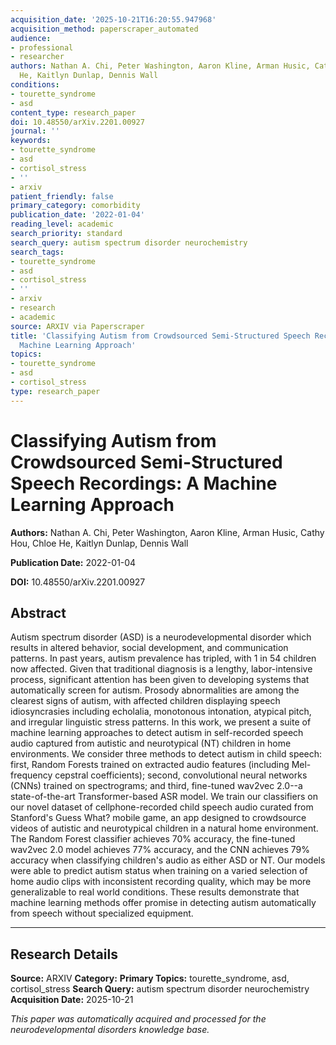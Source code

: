 ```yaml
---
acquisition_date: '2025-10-21T16:20:55.947968'
acquisition_method: paperscraper_automated
audience:
- professional
- researcher
authors: Nathan A. Chi, Peter Washington, Aaron Kline, Arman Husic, Cathy Hou, Chloe
  He, Kaitlyn Dunlap, Dennis Wall
conditions:
- tourette_syndrome
- asd
content_type: research_paper
doi: 10.48550/arXiv.2201.00927
journal: ''
keywords:
- tourette_syndrome
- asd
- cortisol_stress
- ''
- arxiv
patient_friendly: false
primary_category: comorbidity
publication_date: '2022-01-04'
reading_level: academic
search_priority: standard
search_query: autism spectrum disorder neurochemistry
search_tags:
- tourette_syndrome
- asd
- cortisol_stress
- ''
- arxiv
- research
- academic
source: ARXIV via Paperscraper
title: 'Classifying Autism from Crowdsourced Semi-Structured Speech Recordings: A
  Machine Learning Approach'
topics:
- tourette_syndrome
- asd
- cortisol_stress
type: research_paper
---
```


# Classifying Autism from Crowdsourced Semi-Structured Speech Recordings: A Machine Learning Approach

**Authors:** Nathan A. Chi, Peter Washington, Aaron Kline, Arman Husic, Cathy Hou, Chloe He, Kaitlyn Dunlap, Dennis Wall

**Publication Date:** 2022-01-04

**DOI:** 10.48550/arXiv.2201.00927

## Abstract

Autism spectrum disorder (ASD) is a neurodevelopmental disorder which results in altered behavior, social development, and communication patterns. In past years, autism prevalence has tripled, with 1 in 54 children now affected. Given that traditional diagnosis is a lengthy, labor-intensive process, significant attention has been given to developing systems that automatically screen for autism. Prosody abnormalities are among the clearest signs of autism, with affected children displaying speech idiosyncrasies including echolalia, monotonous intonation, atypical pitch, and irregular linguistic stress patterns. In this work, we present a suite of machine learning approaches to detect autism in self-recorded speech audio captured from autistic and neurotypical (NT) children in home environments. We consider three methods to detect autism in child speech: first, Random Forests trained on extracted audio features (including Mel-frequency cepstral coefficients); second, convolutional neural networks (CNNs) trained on spectrograms; and third, fine-tuned wav2vec 2.0--a state-of-the-art Transformer-based ASR model. We train our classifiers on our novel dataset of cellphone-recorded child speech audio curated from Stanford's Guess What? mobile game, an app designed to crowdsource videos of autistic and neurotypical children in a natural home environment. The Random Forest classifier achieves 70% accuracy, the fine-tuned wav2vec 2.0 model achieves 77% accuracy, and the CNN achieves 79% accuracy when classifying children's audio as either ASD or NT. Our models were able to predict autism status when training on a varied selection of home audio clips with inconsistent recording quality, which may be more generalizable to real world conditions. These results demonstrate that machine learning methods offer promise in detecting autism automatically from speech without specialized equipment.

---

## Research Details

**Source:** ARXIV
**Category:** 
**Primary Topics:** tourette_syndrome, asd, cortisol_stress
**Search Query:** autism spectrum disorder neurochemistry
**Acquisition Date:** 2025-10-21

*This paper was automatically acquired and processed for the neurodevelopmental disorders knowledge base.*
